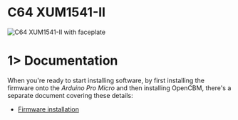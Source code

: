 # C64 XUM1541-II

![C64 XUM1541-II with faceplate](https://github.com/tebl/C64-XUM1541-II/raw/main/gallery/2022-02-19%2000.23.50.jpg)

# 1> Documentation
When you're ready to start installing software, by first installing the firmware onto the *Arduino Pro Micro* and then installing OpenCBM, there's a separate document covering these details:
- [Firmware installation](https://github.com/Jean-Fred64/C64-XUM1541-II/blob/main/documentation/firmware.md)

